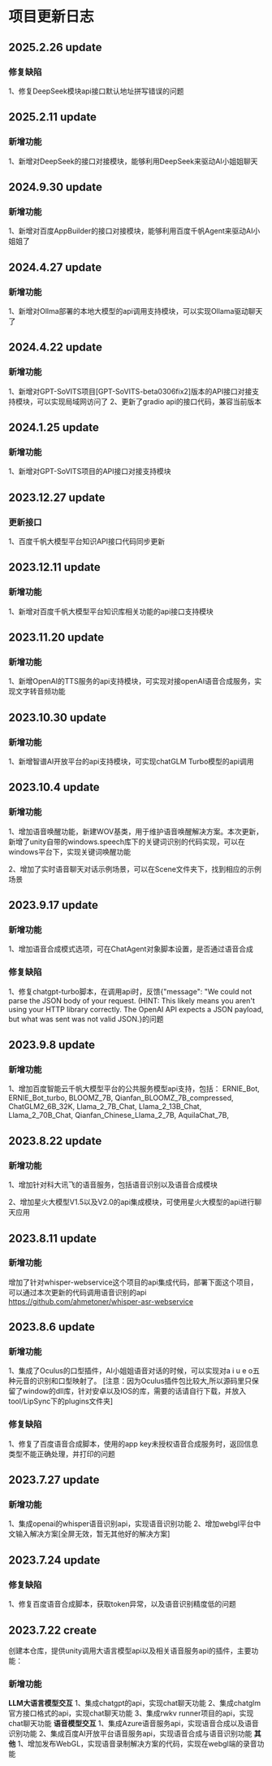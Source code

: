 # 项目更新日志

## 2025.2.26 update
### 修复缺陷
1、修复DeepSeek模块api接口默认地址拼写错误的问题

## 2025.2.11 update
### 新增功能
1、新增对DeepSeek的接口对接模块，能够利用DeepSeek来驱动AI小姐姐聊天


## 2024.9.30 update
### 新增功能
1、新增对百度AppBuilder的接口对接模块，能够利用百度千帆Agent来驱动AI小姐姐了

## 2024.4.27 update
### 新增功能
1、新增对Ollma部署的本地大模型的api调用支持模块，可以实现Ollama驱动聊天了


## 2024.4.22 update
### 新增功能
1、新增对GPT-SoVITS项目[GPT-SoVITS-beta0306fix2]版本的API接口对接支持模块，可以实现局域网访问了
2、更新了gradio api的接口代码，兼容当前版本


## 2024.1.25 update
### 新增功能
1、新增对GPT-SoVITS项目的API接口对接支持模块

## 2023.12.27 update
### 更新接口
1、百度千帆大模型平台知识API接口代码同步更新

## 2023.12.11 update
### 新增功能
1、新增对百度千帆大模型平台知识库相关功能的api接口支持模块

## 2023.11.20 update
### 新增功能
1、新增OpenAI的TTS服务的api支持模块，可实现对接openAI语音合成服务，实现文字转音频功能

## 2023.10.30 update
### 新增功能
1、新增智谱AI开放平台的api支持模块，可实现chatGLM Turbo模型的api调用

## 2023.10.4 update
### 新增功能
1、增加语音唤醒功能，新建WOV基类，用于维护语音唤醒解决方案。本次更新，新增了unity自带的windows.speech库下的关键词识别的代码实现，可以在windows平台下，实现关键词唤醒功能

2、增加了实时语音聊天对话示例场景，可以在Scene文件夹下，找到相应的示例场景

## 2023.9.17 update
### 新增功能
1、增加语音合成模式选项，可在ChatAgent对象脚本设置，是否通过语音合成
### 修复缺陷
1、修复chatgpt-turbo脚本，在调用api时，反馈{"message": "We could not parse the JSON body of your request. (HINT: This likely means you aren't using your HTTP library correctly. The OpenAI API expects a JSON payload, but what was sent was not valid JSON.}的问题

## 2023.9.8 update
### 新增功能
1、增加百度智能云千帆大模型平台的公共服务模型api支持，包括：
ERNIE_Bot,
ERNIE_Bot_turbo,
BLOOMZ_7B,
Qianfan_BLOOMZ_7B_compressed,
ChatGLM2_6B_32K,
Llama_2_7B_Chat,
Llama_2_13B_Chat,
Llama_2_70B_Chat,
Qianfan_Chinese_Llama_2_7B,
AquilaChat_7B,

## 2023.8.22 update
### 新增功能
1、增加针对科大讯飞的语音服务，包括语音识别以及语音合成模块

2、增加星火大模型V1.5以及V2.0的api集成模块，可使用星火大模型的api进行聊天应用

## 2023.8.11 update
### 新增功能
增加了针对whisper-webservice这个项目的api集成代码，部署下面这个项目，可以通过本次更新的代码调用语音识别的api
https://github.com/ahmetoner/whisper-asr-webservice
## 2023.8.6 update
### 新增功能
1、集成了Oculus的口型插件，AI小姐姐语音对话的时候，可以实现对a i u e o五种元音的识别和口型映射了。
[注意：因为Oculus插件包比较大,所以源码里只保留了window的dll库，针对安卓以及IOS的库，需要的话请自行下载，并放入tool/LipSync下的plugins文件夹]
### 修复缺陷
1、修复了百度语音合成脚本，使用的app key未授权语音合成服务时，返回信息类型不能正确处理，并打印的问题

## 2023.7.27 update
### 新增功能
1、集成openai的whisper语音识别api，实现语音识别功能
2、增加webgl平台中文输入解决方案[全屏无效，暂无其他好的解决方案]

## 2023.7.24 update
### 修复缺陷
1、修复百度语音合成脚本，获取token异常，以及语音识别精度低的问题

## 2023.7.22 create
创建本仓库，提供unity调用大语言模型api以及相关语音服务api的插件，主要功能：
### 新增功能
**LLM大语言模型交互**
1、集成chatgpt的api，实现chat聊天功能
2、集成chatglm官方接口格式的api，实现chat聊天功能
3、集成rwkv runner项目的api，实现chat聊天功能
**语音模型交互**
1、集成Azure语音服务api，实现语音合成以及语音识别功能
2、集成百度AI开放平台语音服务api，实现语音合成与语音识别功能
**其他**
1、增加发布WebGL，实现语音录制解决方案的代码，实现在webgl端的录音功能



